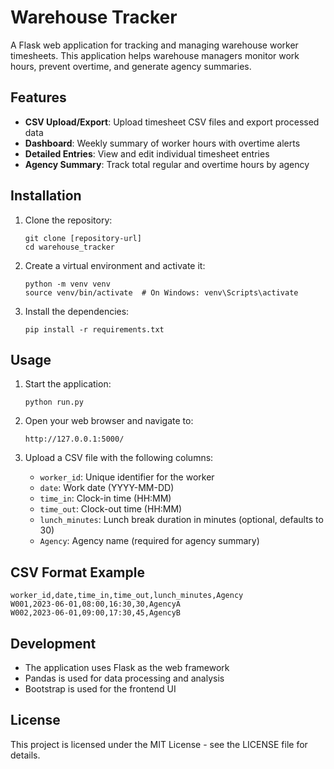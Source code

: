 # Warehouse Tracker

A Flask web application for tracking and managing warehouse worker timesheets. This application helps warehouse managers monitor work hours, prevent overtime, and generate agency summaries.

## Features

- **CSV Upload/Export**: Upload timesheet CSV files and export processed data
- **Dashboard**: Weekly summary of worker hours with overtime alerts
- **Detailed Entries**: View and edit individual timesheet entries
- **Agency Summary**: Track total regular and overtime hours by agency

## Installation

1. Clone the repository:
   ```
   git clone [repository-url]
   cd warehouse_tracker
   ```

2. Create a virtual environment and activate it:
   ```
   python -m venv venv
   source venv/bin/activate  # On Windows: venv\Scripts\activate
   ```

3. Install the dependencies:
   ```
   pip install -r requirements.txt
   ```

## Usage

1. Start the application:
   ```
   python run.py
   ```

2. Open your web browser and navigate to:
   ```
   http://127.0.0.1:5000/
   ```

3. Upload a CSV file with the following columns:
   - `worker_id`: Unique identifier for the worker
   - `date`: Work date (YYYY-MM-DD)
   - `time_in`: Clock-in time (HH:MM)
   - `time_out`: Clock-out time (HH:MM)
   - `lunch_minutes`: Lunch break duration in minutes (optional, defaults to 30)
   - `Agency`: Agency name (required for agency summary)

## CSV Format Example

```
worker_id,date,time_in,time_out,lunch_minutes,Agency
W001,2023-06-01,08:00,16:30,30,AgencyA
W002,2023-06-01,09:00,17:30,45,AgencyB
```

## Development

- The application uses Flask as the web framework
- Pandas is used for data processing and analysis
- Bootstrap is used for the frontend UI

## License

This project is licensed under the MIT License - see the LICENSE file for details.
